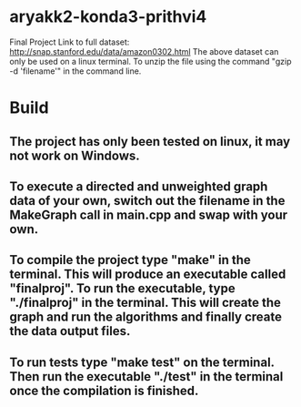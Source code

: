 # aryakk2-konda3-prithvi4
Final Project
Link to full dataset: http://snap.stanford.edu/data/amazon0302.html
The above dataset can only be used on a linux terminal. To unzip the file using the command "gzip -d 'filename'" in the command line.

# Build
The project has only been tested on linux, it may not work on Windows.
--

To execute a directed and unweighted graph data of your own, switch out the filename in the MakeGraph call in main.cpp and swap with your own.
--

To compile the project type "make" in the terminal. This will produce an executable called "finalproj". To run the executable, type "./finalproj" in the terminal. This will create the graph and run the algorithms and finally create the data output files.
--

To run tests type "make test" on the terminal. Then run the executable "./test" in the terminal once the compilation is finished.
--
